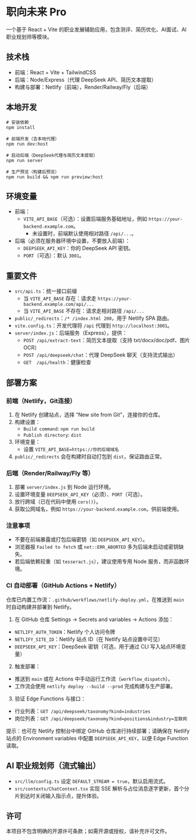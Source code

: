 # 职向未来 Pro

一个基于 React + Vite 的职业发展辅助应用，包含测评、简历优化、AI面试、AI职业规划师等模块。

## 技术栈
- 前端：React + Vite + TailwindCSS
- 后端：Node/Express（代理 DeepSeek API、简历文本提取）
- 构建与部署：Netlify（前端），Render/Railway/Fly（后端）

## 本地开发
```
# 安装依赖
npm install

# 前端开发（含本地代理）
npm run dev:host

# 启动后端（DeepSeek代理与简历文本提取）
npm run server

# 生产预览（构建后预览）
npm run build && npm run preview:host
```

## 环境变量
- 前端：
  - `VITE_API_BASE`（可选）：设置后端服务基础地址，例如 `https://your-backend.example.com`。
    - 未设置时，前端默认使用相对路径 `/api/...`。
- 后端（必须在服务器环境中设置，不要放入前端）：
  - `DEEPSEEK_API_KEY`：你的 DeepSeek API 密钥。
  - `PORT`（可选）：默认 `3001`。

## 重要文件
- `src/api.ts`：统一接口前缀
  - 当 `VITE_API_BASE` 存在：请求走 `https://your-backend.example.com/api/...`
  - 当 `VITE_API_BASE` 不存在：请求走相对路径 `/api/...`
- `public/_redirects`：`/* /index.html 200`，用于 Netlify SPA 路由。
- `vite.config.ts`：开发代理将 `/api` 代理到 `http://localhost:3001`。
- `server/index.js`：后端服务（Express），提供：
  - `POST /api/extract-text`：简历文本提取（支持 txt/docx/doc/pdf、图片OCR）
  - `POST /api/deepseek/chat`：代理 DeepSeek 聊天（支持流式输出）
  - `GET  /api/health`：健康检查

## 部署方案
### 前端（Netlify，Git连接）
1. 在 Netlify 创建站点，选择 “New site from Git”，连接你的仓库。
2. 构建设置：
   - `Build command`: `npm run build`
   - `Publish directory`: `dist`
3. 环境变量：
   - 设置 `VITE_API_BASE=https://你的后端域名`
4. `public/_redirects` 会在构建时自动打包到 `dist`，保证路由正常。

### 后端（Render/Railway/Fly 等）
1. 部署 `server/index.js` 到 Node 运行环境。
2. 设置环境变量 `DEEPSEEK_API_KEY`（必须）、`PORT`（可选）。
3. 放行跨域（已在代码中使用 `cors()`）。
4. 获取公网域名，例如 `https://your-backend.example.com`，供前端使用。

### 注意事项
- 不要在前端暴露或打包后端密钥（如 `DEEPSEEK_API_KEY`）。
- 浏览器报 `Failed to fetch` 或 `net::ERR_ABORTED` 多为后端未启动或密钥缺失。
- 若后端依赖较重（如 `tesseract.js`），建议使用专用 Node 服务，而非函数环境。

### CI 自动部署（GitHub Actions + Netlify）
仓库已内置工作流：`.github/workflows/netlify-deploy.yml`，在推送到 `main` 时自动构建并部署到 Netlify。

1) 在 GitHub 仓库 Settings → Secrets and variables → Actions 添加：
- `NETLIFY_AUTH_TOKEN`：Netlify 个人访问令牌
- `NETLIFY_SITE_ID`：Netlify 站点 ID（在 Netlify 站点设置中可见）
- `DEEPSEEK_API_KEY`：DeepSeek 密钥（可选，用于通过 CLI 写入站点环境变量）

2) 触发部署：
- 推送到 `main` 或在 Actions 中手动运行工作流（`workflow_dispatch`）。
- 工作流会使用 `netlify deploy --build --prod` 完成构建与生产部署。

3) 验证 Edge Functions 与接口：
- 行业列表：`GET /api/deepseek/taxonomy?kind=industries`
- 岗位列表：`GET /api/deepseek/taxonomy?kind=positions&industry=互联网`

提示：也可在 Netlify 控制台中绑定 GitHub 仓库进行持续部署；请确保在 Netlify 站点的 Environment variables 中配置 `DEEPSEEK_API_KEY`，以便 Edge Function 读取。

## AI 职业规划师（流式输出）
- `src/llm/config.ts` 设定 `DEFAULT_STREAM = true`，默认启用流式。
- `src/contexts/ChatContext.tsx` 实现 SSE 解析与占位消息逐字更新，首个分片到达时关闭输入指示点，提升体验。

## 许可
本项目不包含明确的开源许可条款；如需开源或授权，请补充许可文件。
